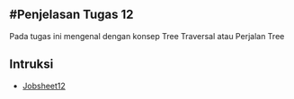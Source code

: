 #Penjelasan Tugas 12
--------------------

Pada tugas ini mengenal dengan konsep Tree Traversal atau Perjalan Tree


Intruksi
--------

* [Jobsheet12](../Intruksi/)
